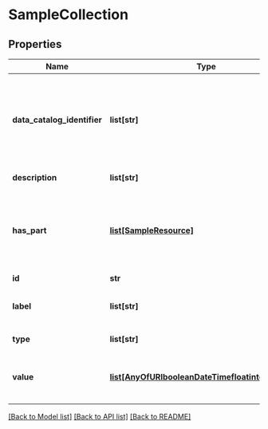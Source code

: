 # SampleCollection

## Properties
Name | Type | Description | Notes
------------ | ------------- | ------------- | -------------
**data_catalog_identifier** | **list[str]** | An identifier for resources with metadata entries in a data catalog | [optional] 
**description** | **list[str]** | small description | [optional] 
**has_part** | [**list[SampleResource]**](SampleResource.md) | Property designed to reference the elements included in a sample collection. | [optional] 
**id** | **str** | identifier | [optional] 
**label** | **list[str]** | short description of the resource | [optional] 
**type** | **list[str]** | type of the resource | [optional] 
**value** | [**list[AnyOfURIbooleanDateTimefloatintegerstring]**](AnyOfURIbooleanDateTimefloatintegerstring.md) | Value associated to the described entity | [optional] 

[[Back to Model list]](../#documentation-for-models) [[Back to API list]](../#documentation-for-api-endpoints) [[Back to README]](../)


